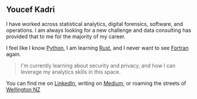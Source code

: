 ## Youcef Kadri

I have worked across statistical analytics, digital forensics, software, and operations. I am always looking for a new challenge and data consulting has provided that to me for the majority of my career.

I feel like I know [Python][python_url], I am learning [Rust][rust_url], and I never want to see [Fortran][fortran_url] again.

> I'm currently learning about security and privacy, and how I can leverage my analytics skills in this space.

You can find me on [LinkedIn][social_linkedin], writing on [Medium][social_medium], or roaming the streets of [Wellington NZ][social_welly]


[python_url]: https://www.python.org/
[rust_url]: https://www.rust-lang.org/
[fortran_url]: https://fortran-lang.org/

[social_linkedin]: https://www.linkedin.com/in/youcefk/
[social_medium]: https://medium.com/@youcef.d.kadri
[social_welly]: https://goo.gl/maps/9Ga6bEWXxQujNXjY9
